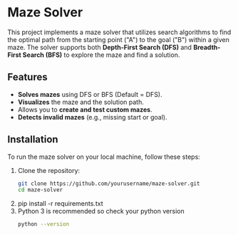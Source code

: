 # Maze Solver

This project implements a maze solver that utilizes search algorithms to find the optimal path from the starting point ("A") to the goal ("B") within a given maze. The solver supports both **Depth-First Search (DFS)** and **Breadth-First Search (BFS)** to explore the maze and find a solution.

## Features

- **Solves mazes** using DFS or BFS (Default = DFS).
- **Visualizes** the maze and the solution path.
- Allows you to **create and test custom mazes**.
- **Detects invalid mazes** (e.g., missing start or goal).

## Installation

To run the maze solver on your local machine, follow these steps:

1. Clone the repository:
   ```bash
   git clone https://github.com/yourusername/maze-solver.git
   cd maze-solver
   
2. pip install -r requirements.txt
3. Python 3 is recommended so check your python version
   ```bash
   python --version
